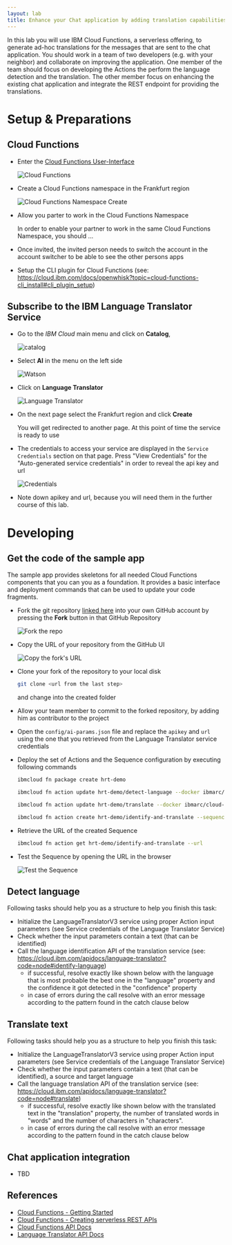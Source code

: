 ```yaml
---
layout: lab
title: Enhance your Chat application by adding translation capabilities
---
```


In this lab you will use IBM Cloud Functions, a serverless offering, to generate ad-hoc translations for the messages that are sent to the chat application. You should work in a team of two developers (e.g. with your neighbor) and collaborate on improving the application. One member of the team should focus on developing the Actions the perform the language detection and the translation. The other member focus on enhancing the existing chat application and integrate the REST endpoint for providing the translations.

# Setup & Preparations

## Cloud Functions

- Enter the [Cloud Functions User-Interface](https://cloud.ibm.com/functions)

  ![Cloud Functions](cloud-functions-ui.png)

- Create a Cloud Functions namespace in the Frankfurt region

  ![Cloud Functions Namespace Create](cloud-functions-ui_namespace-create.png)

- Allow you parter to work in the Cloud Functions Namespace

   In order to enable your partner to work in the same Cloud Functions Namespace, you should ...

- Once invited, the invited person needs to switch the account in the account switcher to be able to see the other persons apps

- Setup the CLI plugin for Cloud Functions (see: https://cloud.ibm.com/docs/openwhisk?topic=cloud-functions-cli_install#cli_plugin_setup)

## Subscribe to the IBM Language Translator Service

- Go to the _IBM Cloud_ main menu and click on **Catalog**,

  ![catalog](catalog.png)

- Select **AI** in the menu on the left side

  ![Watson](watson.png)

- Click on **Language Translator**

  ![Language Translator](language-translator-tile.png)

- On the next page select the Frankfurt region and click **Create**

  You will get redirected to another page. At this point of time the service is ready to use

- The credentials to access your service are displayed in the `Service Credentials` section on that page. Press "View Credentials" for the "Auto-generated service credentials" in order to reveal the api key and url

  ![Credentials](show_creds.png)

- Note down apikey and url, because you will need them in the further course of this lab.

# Developing

## Get the code of the sample app

The sample app provides skeletons for all needed Cloud Functions components that you can you as a foundation. It provides a basic interface and deployment commands that can be used to update your code fragments.

- Fork the git repository [linked here](https://github.com/HRTCloudDemo/HRTTranslationDemo) into your own GitHub account by pressing the **Fork** button in that GitHub Repository

  ![Fork the repo](fork.png)

- Copy the URL of your repository from the GitHub UI

  ![Copy the fork's URL](clone.png)

- Clone your fork of the repository to your local disk

  ```bash
  git clone <url from the last step>
  ```

  and change into the created folder

- Allow your team member to commit to the forked repository, by adding him as contributor to the project

- Open the `config/ai-params.json` file and replace the `apikey` and `url` using the one that you retrieved from the Language Translator service credentials

- Deploy the set of Actions and the Sequence configuration by executing following commands

  ```bash
  ibmcloud fn package create hrt-demo

  ibmcloud fn action update hrt-demo/detect-language --docker ibmarc/cloud-functions-ai-translator:v1 src/detect-language.js --param-file config/ai-params.json --web true

  ibmcloud fn action update hrt-demo/translate --docker ibmarc/cloud-functions-ai-translator:latest src/translate.js -P config/ai-params.json --web true

  ibmcloud fn action create hrt-demo/identify-and-translate --sequence hrt-demo/detect-language,hrt-demo/translate --web true
  ```

- Retrieve the URL of the created Sequence

  ```bash
  ibmcloud fn action get hrt-demo/identify-and-translate --url
  ```

- Test the Sequence by opening the URL in the browser

  ![Test the Sequence](cloud-functions_sequence-test.png)

## Detect language

Following tasks should help you as a structure to help you finish this task:
- Initialize the LanguageTranslatorV3 service using proper Action input parameters (see Service credentials of the Language Translator Service)
- Check whether the input parameters contain a text (that can be identified)
- Call the language identification API of the translation service (see: https://cloud.ibm.com/apidocs/language-translator?code=node#identify-language)
  - if successful, resolve exactly like shown below with the language that is most probable the best one in the "language" property and the confidence it got detected in the "confidence" property
  - in case of errors during the call resolve with an error message according to the pattern found in the catch clause below

## Translate text

Following tasks should help you as a structure to help you finish this task:
- Initialize the LanguageTranslatorV3 service using proper Action input parameters (see Service credentials of the Language Translator Service)
- Check whether the input parameters contain a text (that can be identified), a source and target language
- Call the language translation API of the translation service (see: https://cloud.ibm.com/apidocs/language-translator?code=node#translate)
  - if successful, resolve exactly like shown below with the translated text in the "translation" property, the number of translated words in "words" and the number of characters in "characters".
  - in case of errors during the call resolve with an error message according to the pattern found in the catch clause below

## Chat application integration

- TBD

## References

* [Cloud Functions - Getting Started](https://cloud.ibm.com/docs/openwhisk?topic=cloud-functions-getting-started)
* [Cloud Functions - Creating serverless REST APIs](https://cloud.ibm.com/docs/openwhisk?topic=cloud-functions-apigateway)
* [Cloud Functions API Docs](https://cloud.ibm.com/apidocs/functions)
* [Language Translator API Docs](https://cloud.ibm.com/apidocs/language-translator)
